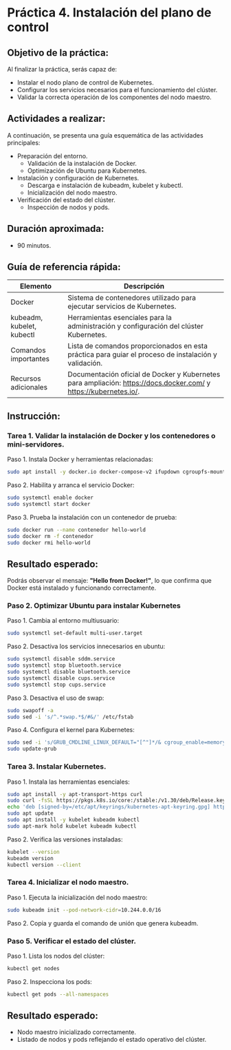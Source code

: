 # Práctica 4. Instalación del plano de control

## Objetivo de la práctica:

Al finalizar la práctica, serás capaz de:

- Instalar el nodo plano de control de Kubernetes.
- Configurar los servicios necesarios para el funcionamiento del clúster.
- Validar la correcta operación de los componentes del nodo maestro.

## Actividades a realizar:

A continuación, se presenta una guía esquemática de las actividades principales:

- Preparación del entorno.
  - Validación de la instalación de Docker.
  - Optimización de Ubuntu para Kubernetes.
- Instalación y configuración de Kubernetes.
  - Descarga e instalación de kubeadm, kubelet y kubectl.
  - Inicialización del nodo maestro.
- Verificación del estado del clúster.
  - Inspección de nodos y pods.

## Duración aproximada:

- 90 minutos.

## Guía de referencia rápida:

| Elemento                  | Descripción                                                                                                      |
| ------------------------- | ---------------------------------------------------------------------------------------------------------------- |
| Docker                    | Sistema de contenedores utilizado para ejecutar servicios de Kubernetes.                                         |
| kubeadm, kubelet, kubectl | Herramientas esenciales para la administración y configuración del clúster Kubernetes.                           |
| Comandos importantes      | Lista de comandos proporcionados en esta práctica para guiar el proceso de instalación y validación.             |
| Recursos adicionales      | Documentación oficial de Docker y Kubernetes para ampliación: https://docs.docker.com/ y https://kubernetes.io/. |

## Instrucción:

### Tarea 1. Validar la instalación de Docker y los contenedores o mini-servidores.

Paso 1. Instala Docker y herramientas relacionadas:
   
   ```bash
   sudo apt install -y docker.io docker-compose-v2 ifupdown cgroupfs-mount debootstrap docker-doc cgroup-lite docker-buildx rinse zfsutils
   ```

Paso 2. Habilita y arranca el servicio Docker:
   
   ```bash
   sudo systemctl enable docker
   sudo systemctl start docker
   ```

Paso 3. Prueba la instalación con un contenedor de prueba:
   
   ```bash
   sudo docker run --name contenedor hello-world
   sudo docker rm -f contenedor
   sudo docker rmi hello-world
   ```

## Resultado esperado:

Podrás observar el mensaje: **"Hello from Docker!"**, lo que confirma que Docker está instalado y funcionando correctamente.

### Paso 2. Optimizar Ubuntu para instalar Kubernetes

Paso 1. Cambia al entorno multiusuario:
   
   ```bash
   sudo systemctl set-default multi-user.target
   ```

Paso 2. Desactiva los servicios innecesarios en ubuntu:
   
   ```bash
   sudo systemctl disable sddm.service
   sudo systemctl stop bluetooth.service
   sudo systemctl disable bluetooth.service
   sudo systemctl disable cups.service
   sudo systemctl stop cups.service
   ```

Paso 3. Desactiva el uso de swap:
   
   ```bash
   sudo swapoff -a
   sudo sed -i 's/^.*swap.*$/#&/' /etc/fstab
   ```

Paso 4. Configura el kernel para Kubernetes:
   
   ```bash
   sudo sed -i 's/GRUB_CMDLINE_LINUX_DEFAULT="[^"]*/& cgroup_enable=memory swapaccount=1"/' /etc/default/grub
   sudo update-grub
   ```

### Tarea 3. Instalar Kubernetes.

Paso 1. Instala las herramientas esenciales:
   
   ```bash
   sudo apt install -y apt-transport-https curl
   sudo curl -fsSL https://pkgs.k8s.io/core:/stable:/v1.30/deb/Release.key | sudo gpg --dearmor -o /etc/apt/keyrings/kubernetes-apt-keyring.gpg
   echo 'deb [signed-by=/etc/apt/keyrings/kubernetes-apt-keyring.gpg] https://pkgs.k8s.io/core:/stable:/v1.30/deb/ /' | sudo tee /etc/apt/sources.list.d/kubernetes.list
   sudo apt update
   sudo apt install -y kubelet kubeadm kubectl
   sudo apt-mark hold kubelet kubeadm kubectl
   ```

Paso 2. Verifica las versiones instaladas:
   
   ```bash
   kubelet --version
   kubeadm version
   kubectl version --client
   ```

### Tarea 4. Inicializar el nodo maestro.

Paso 1. Ejecuta la inicialización del nodo maestro:
   
   ```bash
   sudo kubeadm init --pod-network-cidr=10.244.0.0/16
   ```

Paso 2. Copia y guarda el comando de unión que genera kubeadm.

### Paso 5. Verificar el estado del clúster.

Paso 1. Lista los nodos del clúster:
   
   ```bash
   kubectl get nodes
   ```

Paso 2. Inspecciona los pods:
   
   ```bash
   kubectl get pods --all-namespaces
   ```

## Resultado esperado:

- Nodo maestro inicializado correctamente.
- Listado de nodos y pods reflejando el estado operativo del clúster.
